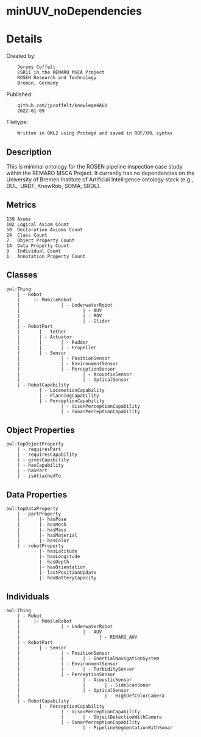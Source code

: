 # minUUV_noDependencies

# Details

Created by:
```
    Jeremy Coffelt
    ESR11 in the REMARO MSCA Project
    ROSEN Research and Technology
    Bremen, Germany
```

Published:
```
    github.com/jpcoffelt/knowlege4AUV
    2022-01-09
```

Filetype:
```
    Written in OWL2 using Protégé and saved in RDF/XML syntax
```

## Description

This is minimal ontology for the ROSEN pipeline inspection case study within the REMARO MSCA Project. It currently has no dependencies on the University of Bremen Institute of Artificial Intelligence ontology stack (e.g., DUL, URDF, KnowRob, SOMA, SRDL).

## Metrics
```
159 Axoms
102 Logical Axiom Count
50  Declaration Axioms Count
24  Class Count
7   Object Property Count
14  Data Property Count
8   Individual Count
1   Annotation Property Count
```

## Classes
```
owl:Thing
    | - Robot
    |     |- MobileRobot
    |               | - UnderwaterRobot
    |                       | - AUV
    |                       | - ROV
    |                       | - Glider
    | - RobotPart
    |       | - Tether
    |       | - Actuator
    |       |       | - Rudder
    |       |       | - Propeller
    |       | - Sensor
    |               | - PositionSensor
    |               | - EnvironmentSensor
    |               | - PerceptionSensor
    |                       | - AcousticSensor
    |                       | - OpticalSensor
    | - RobotCapability
            | - LocomotionCapability
            | - PlanningCapability
            | - PerceptionCapability
                    | - VisonPerceptionCapability
                    | - SonarPerceptionCapability                 
```

## Object Properties
```
owl:topObjectProperty
    | - requiresPart
    | - requiresCapability
    | - givesCapability
    | - hasCapability
    | - hasPart
    | - isAttachedTo
```

## Data Properties
```
owl:topDataProperty
    | - partProperty
    |       |- hasPose
    |       |- hasMesh
    |       |- hasMass
    |       |- hasMaterial
    |       |- hasColor
    | - robotProperty
            |- hasLatitude
            |- hasLongitude
            |- hasDepth
            |- hasOrientation
            |- lastPositionUpdate
            |- hasBatteryCapacity
```

## Individuals
```
owl:Thing
    | - Robot
    |     |- MobileRobot
    |               | - UnderwaterRobot
    |                       | - AUV
    |                             | - REMARO_AUV
    | - RobotPart
    |       | - Sensor
    |               | - PositionSensor
    |               |       | - InertialNavigationSystem
    |               | - EnvironmentSensor
    |               |       | - TurbiditySensor
    |               | - PerceptionSensor
    |                       | - AcousticSensor
    |                       |       | - SideScanSonar
    |                       | - OpticalSensor
    |                               | - HighDefColorCamera
    | - RobotCapability
            | - PerceptionCapability
                    | - VisonPerceptionCapability
                    |       | - ObjectDetectionWithCamera
                    | - SonarPerceptionCapability  
                            | - PipelineSegmentationWithSonar
```
